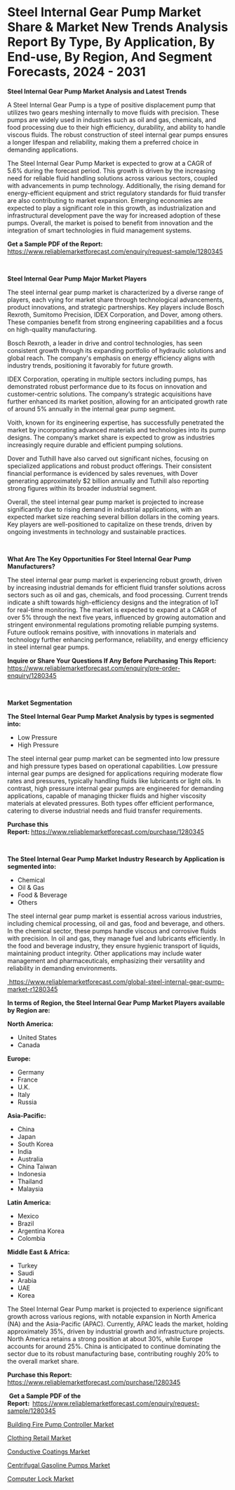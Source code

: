 <p><h1>Steel Internal Gear Pump Market Share & Market New Trends Analysis Report By Type, By Application, By End-use, By Region, And Segment Forecasts, 2024 - 2031</h1></p><p><strong>Steel Internal Gear Pump Market Analysis and Latest Trends</strong></p>
<p><p>A Steel Internal Gear Pump is a type of positive displacement pump that utilizes two gears meshing internally to move fluids with precision. These pumps are widely used in industries such as oil and gas, chemicals, and food processing due to their high efficiency, durability, and ability to handle viscous fluids. The robust construction of steel internal gear pumps ensures a longer lifespan and reliability, making them a preferred choice in demanding applications.</p><p>The Steel Internal Gear Pump Market is expected to grow at a CAGR of 5.6% during the forecast period. This growth is driven by the increasing need for reliable fluid handling solutions across various sectors, coupled with advancements in pump technology. Additionally, the rising demand for energy-efficient equipment and strict regulatory standards for fluid transfer are also contributing to market expansion. Emerging economies are expected to play a significant role in this growth, as industrialization and infrastructural development pave the way for increased adoption of these pumps. Overall, the market is poised to benefit from innovation and the integration of smart technologies in fluid management systems.</p></p>
<p><strong>Get a Sample PDF of the Report:&nbsp;</strong> <a href="https://www.reliablemarketforecast.com/enquiry/request-sample/1280345?utm_campaign=1097&utm_medium=2&utm_source=Github&utm_content=ia&utm_term=10122024&utm_id=steel-internal-gear-pump">https://www.reliablemarketforecast.com/enquiry/request-sample/1280345</a></p>
<p>&nbsp;</p>
<p><strong>Steel Internal Gear Pump Major Market Players</strong></p>
<p><p>The steel internal gear pump market is characterized by a diverse range of players, each vying for market share through technological advancements, product innovations, and strategic partnerships. Key players include Bosch Rexroth, Sumitomo Precision, IDEX Corporation, and Dover, among others. These companies benefit from strong engineering capabilities and a focus on high-quality manufacturing.</p><p>Bosch Rexroth, a leader in drive and control technologies, has seen consistent growth through its expanding portfolio of hydraulic solutions and global reach. The company's emphasis on energy efficiency aligns with industry trends, positioning it favorably for future growth.</p><p>IDEX Corporation, operating in multiple sectors including pumps, has demonstrated robust performance due to its focus on innovation and customer-centric solutions. The company’s strategic acquisitions have further enhanced its market position, allowing for an anticipated growth rate of around 5% annually in the internal gear pump segment.</p><p>Voith, known for its engineering expertise, has successfully penetrated the market by incorporating advanced materials and technologies into its pump designs. The company’s market share is expected to grow as industries increasingly require durable and efficient pumping solutions.</p><p>Dover and Tuthill have also carved out significant niches, focusing on specialized applications and robust product offerings. Their consistent financial performance is evidenced by sales revenues, with Dover generating approximately $2 billion annually and Tuthill also reporting strong figures within its broader industrial segment.</p><p>Overall, the steel internal gear pump market is projected to increase significantly due to rising demand in industrial applications, with an expected market size reaching several billion dollars in the coming years. Key players are well-positioned to capitalize on these trends, driven by ongoing investments in technology and sustainable practices.</p></p>
<p>&nbsp;</p>
<p><strong>What Are The Key Opportunities For Steel Internal Gear Pump Manufacturers?</strong></p>
<p><p>The steel internal gear pump market is experiencing robust growth, driven by increasing industrial demands for efficient fluid transfer solutions across sectors such as oil and gas, chemicals, and food processing. Current trends indicate a shift towards high-efficiency designs and the integration of IoT for real-time monitoring. The market is expected to expand at a CAGR of over 5% through the next five years, influenced by growing automation and stringent environmental regulations promoting reliable pumping systems. Future outlook remains positive, with innovations in materials and technology further enhancing performance, reliability, and energy efficiency in steel internal gear pumps.</p></p>
<p><strong>Inquire or Share Your Questions If Any Before Purchasing This Report:</strong> <a href="https://www.reliablemarketforecast.com/enquiry/pre-order-enquiry/1280345?utm_campaign=1097&utm_medium=2&utm_source=Github&utm_content=ia&utm_term=10122024&utm_id=steel-internal-gear-pump">https://www.reliablemarketforecast.com/enquiry/pre-order-enquiry/1280345</a></p>
<p>&nbsp;</p>
<p><strong>Market Segmentation</strong></p>
<p><strong>The Steel Internal Gear Pump Market Analysis by types is segmented into:</strong></p>
<p><ul><li>Low Pressure</li><li>High Pressure</li></ul></p>
<p><p>The steel internal gear pump market can be segmented into low pressure and high pressure types based on operational capabilities. Low pressure internal gear pumps are designed for applications requiring moderate flow rates and pressures, typically handling fluids like lubricants or light oils. In contrast, high pressure internal gear pumps are engineered for demanding applications, capable of managing thicker fluids and higher viscosity materials at elevated pressures. Both types offer efficient performance, catering to diverse industrial needs and fluid transfer requirements.</p></p>
<p><strong>Purchase this Report:&nbsp;</strong><a href="https://www.reliablemarketforecast.com/purchase/1280345?utm_campaign=1097&utm_medium=2&utm_source=Github&utm_content=ia&utm_term=10122024&utm_id=steel-internal-gear-pump">https://www.reliablemarketforecast.com/purchase/1280345</a></p>
<p>&nbsp;</p>
<p><strong>The Steel Internal Gear Pump Market Industry Research by Application is segmented into:</strong></p>
<p><ul><li>Chemical</li><li>Oil & Gas</li><li>Food & Beverage</li><li>Others</li></ul></p>
<p><p>The steel internal gear pump market is essential across various industries, including chemical processing, oil and gas, food and beverage, and others. In the chemical sector, these pumps handle viscous and corrosive fluids with precision. In oil and gas, they manage fuel and lubricants efficiently. In the food and beverage industry, they ensure hygienic transport of liquids, maintaining product integrity. Other applications may include water management and pharmaceuticals, emphasizing their versatility and reliability in demanding environments.</p></p>
<p><a href="https://www.reliablemarketforecast.com/global-steel-internal-gear-pump-market-r1280345?utm_campaign=1097&utm_medium=2&utm_source=Github&utm_content=ia&utm_term=10122024&utm_id=steel-internal-gear-pump">&nbsp;https://www.reliablemarketforecast.com/global-steel-internal-gear-pump-market-r1280345</a></p>
<p><strong>In terms of Region, the Steel Internal Gear Pump Market Players available by Region are:</strong></p>
<p>
    <p> <strong> North America: </strong>
        <ul>
            <li>United States</li>
            <li>Canada</li>
        </ul>
        </p> 
    <p> <strong> Europe: </strong>
        <ul>
            <li>Germany</li>
            <li>France</li>
            <li>U.K.</li>
            <li>Italy</li>
            <li>Russia</li>
        </ul>
        </p> 
    <p> <strong> Asia-Pacific: </strong>
        <ul>
            <li>China</li>
            <li>Japan</li>
            <li>South Korea</li>
            <li>India</li>
            <li>Australia</li>
            <li>China Taiwan</li>
            <li>Indonesia</li>
            <li>Thailand</li>
            <li>Malaysia</li>
        </ul>
        </p> 
    <p> <strong> Latin America: </strong>
        <ul>
            <li>Mexico</li>
            <li>Brazil</li>
            <li>Argentina Korea</li>
            <li>Colombia</li>
        </ul>
        </p> 
    <p> <strong> Middle East & Africa: </strong>
        <ul>
            <li>Turkey</li>
            <li>Saudi</li>
            <li>Arabia</li>
            <li>UAE</li>
            <li>Korea</li>
        </ul>
    </p>
    </p>
<p><p>The Steel Internal Gear Pump market is projected to experience significant growth across various regions, with notable expansion in North America (NA) and the Asia-Pacific (APAC). Currently, APAC leads the market, holding approximately 35%, driven by industrial growth and infrastructure projects. North America retains a strong position at about 30%, while Europe accounts for around 25%. China is anticipated to continue dominating the sector due to its robust manufacturing base, contributing roughly 20% to the overall market share.</p></p>
<p><strong>Purchase this Report: </strong><a href="https://www.reliablemarketforecast.com/purchase/1280345?utm_campaign=1097&utm_medium=2&utm_source=Github&utm_content=ia&utm_term=10122024&utm_id=steel-internal-gear-pump">https://www.reliablemarketforecast.com/purchase/1280345</a></p>
<p>&nbsp;<strong>Get a Sample PDF of the Report:&nbsp;&nbsp;</strong><a href="https://www.reliablemarketforecast.com/enquiry/request-sample/1280345?utm_campaign=1097&utm_medium=2&utm_source=Github&utm_content=ia&utm_term=10122024&utm_id=steel-internal-gear-pump">https://www.reliablemarketforecast.com/enquiry/request-sample/1280345</a></p>
<p><strong></strong></p>
<p><p><a href="https://github.com/osbornrdaflalo/Market-Research-Report-List-1/blob/main/building-fire-pump-controller-market.md?utm_campaign=1097&utm_medium=2&utm_source=Github&utm_content=ia&utm_term=10122024&utm_id=steel-internal-gear-pump">Building Fire Pump Controller Market</a></p><p><a href="https://www.linkedin.com/pulse/c-hannibex-sqmmf?utm_campaign=1097&utm_medium=2&utm_source=Github&utm_content=ia&utm_term=10122024&utm_id=steel-internal-gear-pump">Clothing Retail Market</a></p><p><a href="https://www.linkedin.com/pulse/c-hannibex-sqmmf?utm_campaign=1097&utm_medium=2&utm_source=Github&utm_content=ia&utm_term=10122024&utm_id=steel-internal-gear-pump">Conductive Coatings Market</a></p><p><a href="https://github.com/antonioc6hal/Market-Research-Report-List-1/blob/main/centrifugal-gasoline-pumps-market.md?utm_campaign=1097&utm_medium=2&utm_source=Github&utm_content=ia&utm_term=10122024&utm_id=steel-internal-gear-pump">Centrifugal Gasoline Pumps Market</a></p><p><a href="https://www.linkedin.com/pulse/c-hannibex-sqmmf?utm_campaign=1097&utm_medium=2&utm_source=Github&utm_content=ia&utm_term=10122024&utm_id=steel-internal-gear-pump">Computer Lock Market</a></p></p>